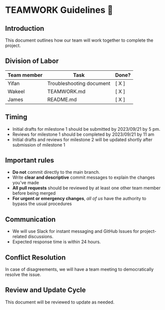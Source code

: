 # TEAMWORK Guidelines 🤘

## Introduction
This document outlines how our team will work together to complete the project.

## Division of Labor

Team member | Task | Done?
----------- | ---- | -----
Yifan |Troubleshooting document| [ X ] 
Wakeel | TEAMWORK.md | [ X ] 
James | README.md| [ X ] 
  
## Timing
- Initial drafts for milestone 1 should be submitted by 2023/09/21 by 5 pm. 
- Reviews for milestone 1 should be completed by 2023/09/21 by 11 am
- Initial drafts and reviews for milestone 2 will be updated shortly after submission of milestone 1

## Important rules 
- **Do not** commit directly to the main branch.
- Write **clear and descriptive** commit messages to explain the changes you've made
- **All pull requests** should be reviewed by at least one other team member before being merged
- **For urgent or emergency changes**, *all of us* have the authority to bypass the usual procedures

## Communication
- We will use Slack for instant messaging and GitHub Issues for project-related discussions.
- Expected response time is within 24 hours.

## Conflict Resolution
In case of disagreements, we will have a team meeting to democratically resolve the issue.

## Review and Update Cycle
This document will be reviewed to update as needed.

